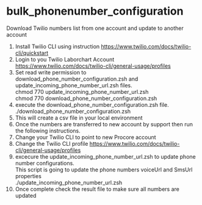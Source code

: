 # bulk_phonenumber_configuration
Download Twilio numbers list from one account and update to another account
1. Install Twilio CLI using instruction https://www.twilio.com/docs/twilio-cli/quickstart
2. Login to you Twilio Laborchart Account https://www.twilio.com/docs/twilio-cli/general-usage/profiles
3. Set read write permission to download_phone_number_configuration.zsh and update_incoming_phone_number_url.zsh files.  
	chmod 770 update_incoming_phone_number_url.zsh  
	chmod 770 download_phone_number_configuration.zsh
4. execute the download_phone_number_configuration.zsh file. 
	./download_phone_number_configuration.zsh
5. This will create a csv file in your local environment
6. Once the numbers are transferred to new account by support then run the following instructions.
7. Change your Twilio CLI to point to new Procore account 
8. Change the Twilio CLI profile https://www.twilio.com/docs/twilio-cli/general-usage/profiles
9. excecure the update_incoming_phone_number_url.zsh to update phone number configurations.  
	This script is going to update the phone numbers voiceUrl and SmsUrl properties   
	./update_incoming_phone_number_url.zsh  
10. Once complete check the result file to make sure all numbers are updated  
